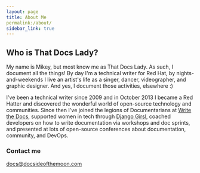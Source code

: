 ```yaml
---
layout: page
title: About Me
permalink:/about/
sidebar_link: true
---
```


## Who is That Docs Lady?

My name is Mikey, but most know me as That Docs Lady. As such, I document all the things! By day I'm a technical writer for Red Hat, by nights-and-weekends I live an artist's life as a singer, dancer, videographer, and graphic designer. And yes, I document those activities, elsewhere :)

I've been a technical writer since 2009 and in October 2013 I became a Red Hatter and discovered the wonderful world of open-source technology and communities. Since then I've joined the legions of Documentarians at [Write the Docs](http://www.writethedocs.org/), supported women in tech through [Django Girsl](https://djangogirls.org/), coached developers on how to write documentation via workshops and doc sprints, and presented at lots of open-source conferences about documentation, community, and DevOps.

### Contact me

[docs@docsideofthemoon.com](mailto:docs@docsideofthemoon.com)
